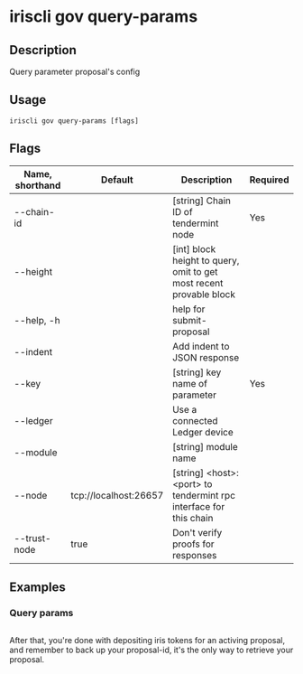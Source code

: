 # iriscli gov query-params

## Description

Query parameter proposal's config

## Usage

```
iriscli gov query-params [flags]
```

## Flags

| Name, shorthand | Default                    | Description                                                                                                                                          | Required |
| --------------- | -------------------------- | ---------------------------------------------------------------------------------------------------------------------------------------------------- | -------- |
| --chain-id      |                            | [string] Chain ID of tendermint node                                                                                                                 | Yes      |
| --height        |                            | [int] block height to query, omit to get most recent provable block                                                                                  |          |
| --help, -h      |                            | help for submit-proposal                                                                                                                             |          |
| --indent        |                            | Add indent to JSON response                                                                                                                          |          |
| --key           |                            | [string] key name of parameter                                                                                                                       | Yes      |
| --ledger        |                            | Use a connected Ledger device                                                                                                                        |          |
| --module        |                            | [string] module name                                                                                                                                 |          |
| --node          | tcp://localhost:26657      | [string] \<host>:\<port> to tendermint rpc interface for this chain                                                                                  |          |
| --trust-node    | true                       | Don't verify proofs for responses                                                                                                                    |          |

## Examples
 
### Query params

```shell

```

 After that, you're done with depositing iris tokens for an activing proposal, and remember to back up your proposal-id, it's the only way to retrieve your proposal.

```txt

```
